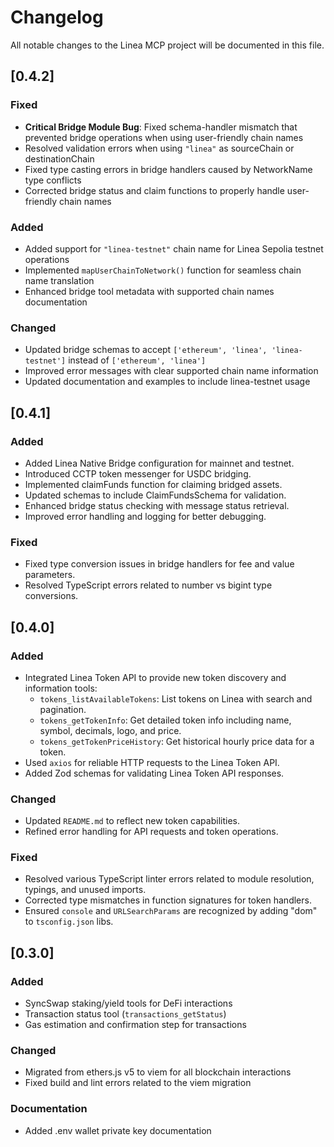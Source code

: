 # Changelog

All notable changes to the Linea MCP project will be documented in this file.

## [0.4.2]

### Fixed
- **Critical Bridge Module Bug**: Fixed schema-handler mismatch that prevented bridge operations when using user-friendly chain names
- Resolved validation errors when using `"linea"` as sourceChain or destinationChain
- Fixed type casting errors in bridge handlers caused by NetworkName type conflicts
- Corrected bridge status and claim functions to properly handle user-friendly chain names

### Added
- Added support for `"linea-testnet"` chain name for Linea Sepolia testnet operations
- Implemented `mapUserChainToNetwork()` function for seamless chain name translation
- Enhanced bridge tool metadata with supported chain names documentation

### Changed
- Updated bridge schemas to accept `['ethereum', 'linea', 'linea-testnet']` instead of `['ethereum', 'linea']`
- Improved error messages with clear supported chain name information
- Updated documentation and examples to include linea-testnet usage

## [0.4.1]

### Added
- Added Linea Native Bridge configuration for mainnet and testnet.
- Introduced CCTP token messenger for USDC bridging.
- Implemented claimFunds function for claiming bridged assets.
- Updated schemas to include ClaimFundsSchema for validation.
- Enhanced bridge status checking with message status retrieval.
- Improved error handling and logging for better debugging.

### Fixed
- Fixed type conversion issues in bridge handlers for fee and value parameters.
- Resolved TypeScript errors related to number vs bigint type conversions.

## [0.4.0] 

### Added
- Integrated Linea Token API to provide new token discovery and information tools:
    - `tokens_listAvailableTokens`: List tokens on Linea with search and pagination.
    - `tokens_getTokenInfo`: Get detailed token info including name, symbol, decimals, logo, and price.
    - `tokens_getTokenPriceHistory`: Get historical hourly price data for a token.
- Used `axios` for reliable HTTP requests to the Linea Token API.
- Added Zod schemas for validating Linea Token API responses.

### Changed
- Updated `README.md` to reflect new token capabilities.
- Refined error handling for API requests and token operations.

### Fixed
- Resolved various TypeScript linter errors related to module resolution, typings, and unused imports.
- Corrected type mismatches in function signatures for token handlers.
- Ensured `console` and `URLSearchParams` are recognized by adding "dom" to `tsconfig.json` libs.

## [0.3.0]

### Added
- SyncSwap staking/yield tools for DeFi interactions
- Transaction status tool (`transactions_getStatus`)
- Gas estimation and confirmation step for transactions

### Changed
- Migrated from ethers.js v5 to viem for all blockchain interactions
- Fixed build and lint errors related to the viem migration

### Documentation
- Added .env wallet private key documentation
